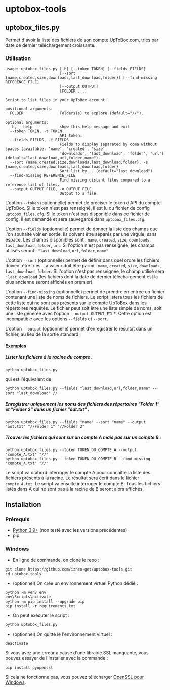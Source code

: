# uptobox-tools

## uptobox_files.py
Permet d'avoir la liste des fichiers de son compte UpToBox.com, triés par date de dernier téléchargement croissante. 

### Utilisation
```
usage: uptobox_files.py [-h] [--token TOKEN] [--fields FIELDS]
                        [--sort {name,created,size,downloads,last_download,folder}] [--find-missing REFERENCE_FILE]
                        [--output OUTPUT]
                        [FOLDER ...]

Script to list files in your UpToBox account.

positional arguments:
  FOLDER                Folders(s) to explore (default="//").

optional arguments:
  -h, --help            show this help message and exit
  --token TOKEN, -t TOKEN
                        API token.
  --fields FIELDS, -f FIELDS
                        Fields to display separated by coma without spaces (available: 'name', 'created', 'size',
                        'downloads', 'last_download', 'folder', 'url') (default="last_download,url,folder,name").
  --sort {name,created,size,downloads,last_download,folder}, -s {name,created,size,downloads,last_download,folder}
                        Sort list by... (default="last_download")
  --find-missing REFERENCE_FILE
                        Find missing distant files compared to a reference list of files.
  --output OUTPUT_FILE, -o OUTPUT_FILE
                        Output to a file.
```

L'option `--token` (optionnelle) permet de préciser le token d'API du compte UpToBox. 
Si le token n'est pas renseigné, il est lu du fichier de config `uptobox_files.cfg`. 
Si le token n'est pas disponible dans ce fichier de config, il est demandé et sera sauvegardé dans `uptobox_files.cfg`. 

L'option `--fields` (optionnelle) permet de donner la liste des champs que l'on souhaite voir en sortie. Ils doivent être séparés par une virgule, sans espace. 
Les champs disponibles sont : `name`, `created`, `size`, `downloads`, `last_download`, `folder`, `url`.
Si l'option n'est pas renseignée, les champs utilisés seront : `"last_download,url,folder,name"` 

L'option `--sort` (optionnelle) permet de définir dans quel ordre les fichiers doivent être triés. 
La valeur doit être parmi : `name`, `created`, `size`, `downloads`, `last_download`, `folder`. 
Si l'option n'est pas renseignée, le champ utilisé sera : `last_download` (les fichiers dont la date de dernier téléchargement est la plus ancienne seront affichés en premier). 

L'option `--find-missing` (optionnelle) permet de prendre en entrée un fichier contenant une liste de noms de fichiers. Le script listera tous les fichiers de cette liste qui ne sont pas présents sur le compte UpToBox dans les répertoires requêtés. 
Le fichier peut soit être une liste simple de noms, soit une liste générée avec l'option `--output OUTPUT_FILE`. 
Cette option est incompatible avec les options `--fields` et `--sort`. 

L'option `--output` (optionnelle) permet d'enregistrer le résultat dans un fichier, au lieu de la sortie standard. 



#### Exemples 
##### Lister les fichiers à la racine du compte : 
```
python uptobox_files.py
```
qui est l'équivalent de 
```
python uptobox_files.py --fields "last_download,url,folder,name" --sort "last_download" //
```

##### Enregistrer uniquement les noms des fichiers des répertoires "Folder 1" et "Folder 2" dans un fichier "out.txt" : 
```
python uptobox_files.py --fields "name" --sort "name" --output "out.txt" "//Folder 1" "//Folder 2"
```

##### Trouver les fichiers qui sont sur un compte A mais pas sur un compte B : 
```
python uptobox_files.py --token TOKEN_DU_COMPTE_A --output "compte_A.txt" "//"
python uptobox_files.py --token TOKEN_DU_COMPTE_B --find-missing "compte_A.txt" "//"
```
Le script va d'abord interroger le compte A pour connaitre la liste des fichiers présents à la racine. Le résultat sera écrit dans le fichier `compte_A.txt`. 
Le script va ensuite interroger le compte B. Tous les fichiers listés dans A qui ne sont pas à la racine de B seront alors affichés. 

## Installation 
### Prérequis
- [Python 3.9+](https://www.python.org/downloads/windows/) (non testé avec les versions précédentes)
- pip

### Windows
- En ligne de commande, on clone le repo : 
```
git clone https://github.com/izneo-get/uptobox-tools.git
cd uptobox-tools
```
- (optionnel) On crée un environnement virtuel Python dédié : 
```
python -m venv env
env\Scripts\activate
python -m pip install --upgrade pip
pip install -r requirements.txt
```
- On peut exécuter le script :
```
python uptobox_files.py
```
- (optionnel) On quitte le l'environnement virtuel : 
```
deactivate
```

Si vous avez une erreur à cause d'une librairie SSL manquante, vous pouvez essayer de l'installer avec la commande :  
```
pip install pyopenssl
```
Si cela ne fonctionne pas, vous pouvez télécharger [OpenSSL pour Windows](http://gnuwin32.sourceforge.net/packages/openssl.htm). 